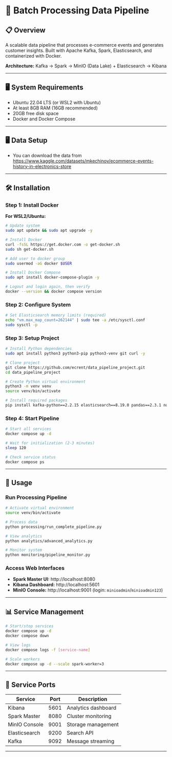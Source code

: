 # 🚀 Batch Processing Data Pipeline

## 📋 Overview
A scalable data pipeline that processes e-commerce events and generates customer insights. Built with Apache Kafka, Spark, Elasticsearch, and containerized with Docker.

**Architecture:** Kafka → Spark → MinIO (Data Lake) + Elasticsearch → Kibana

---

## 🖥️ System Requirements

- Ubuntu 22.04 LTS (or WSL2 with Ubuntu)
- At least 8GB RAM (16GB recommended)  
- 20GB free disk space
- Docker and Docker Compose

---

## 🖥️ Data Setup

- You can download the data from https://www.kaggle.com/datasets/mkechinov/ecommerce-events-history-in-electronics-store

---

## 🛠️ Installation

### Step 1: Install Docker

**For WSL2/Ubuntu:**
```bash
# Update system
sudo apt update && sudo apt upgrade -y

# Install Docker
curl -fsSL https://get.docker.com -o get-docker.sh
sudo sh get-docker.sh

# Add user to docker group
sudo usermod -aG docker $USER

# Install Docker Compose
sudo apt install docker-compose-plugin -y

# Logout and login again, then verify
docker --version && docker compose version
```

### Step 2: Configure System

```bash
# Set Elasticsearch memory limits (required)
echo "vm.max_map_count=262144" | sudo tee -a /etc/sysctl.conf
sudo sysctl -p
```

### Step 3: Setup Project

```bash
# Install Python dependencies
sudo apt install python3 python3-pip python3-venv git curl -y

# Clone project
git clone https://github.com/ecrent/data_pipeline_project.git
cd data_pipeline_project

# Create Python virtual environment
python3 -m venv venv
source venv/bin/activate

# Install required packages
pip install kafka-python==2.2.15 elasticsearch==8.19.0 pandas==2.3.1 numpy==2.3.1 requests==2.32.4 pyarrow==16.1.0 minio==7.2.7
```

### Step 4: Start Pipeline

```bash
# Start all services
docker compose up -d

# Wait for initialization (2-3 minutes)
sleep 120

# Check service status
docker compose ps
```

---

## 🎯 Usage

### Run Processing Pipeline
```bash
# Activate virtual environment
source venv/bin/activate

# Process data
python processing/run_complete_pipeline.py

# View analytics
python analytics/advanced_analytics.py

# Monitor system
python monitoring/pipeline_monitor.py
```

### Access Web Interfaces
- **Spark Master UI:** http://localhost:8080
- **Kibana Dashboard:** http://localhost:5601  
- **MinIO Console:** http://localhost:9001 (login: `minioadmin`/`minioadmin123`)

---

## 📊 Service Management

```bash
# Start/stop services
docker compose up -d
docker compose down

# View logs
docker compose logs -f [service-name]

# Scale workers
docker compose up -d --scale spark-worker=3
```

---

## 🔧 Service Ports

| Service | Port | Description |
|---------|------|-------------|
| Kibana | 5601 | Analytics dashboard |
| Spark Master | 8080 | Cluster monitoring |
| MinIO Console | 9001 | Storage management |
| Elasticsearch | 9200 | Search API |
| Kafka | 9092 | Message streaming |

---

